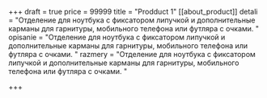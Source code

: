 +++
draft = true
price = 99999
title = "Prodduct 1"
[[about_product]]
detali = "Отделение для ноутбука с фиксатором липучкой и дополнительные карманы для гарнитуры, мобильного телефона или футляра с очками. "
opisanie = "Отделение для ноутбука с фиксатором липучкой и дополнительные карманы для гарнитуры, мобильного телефона или футляра с очками. "
razmery = "Отделение для ноутбука с фиксатором липучкой и дополнительные карманы для гарнитуры, мобильного телефона или футляра с очками. "

+++
